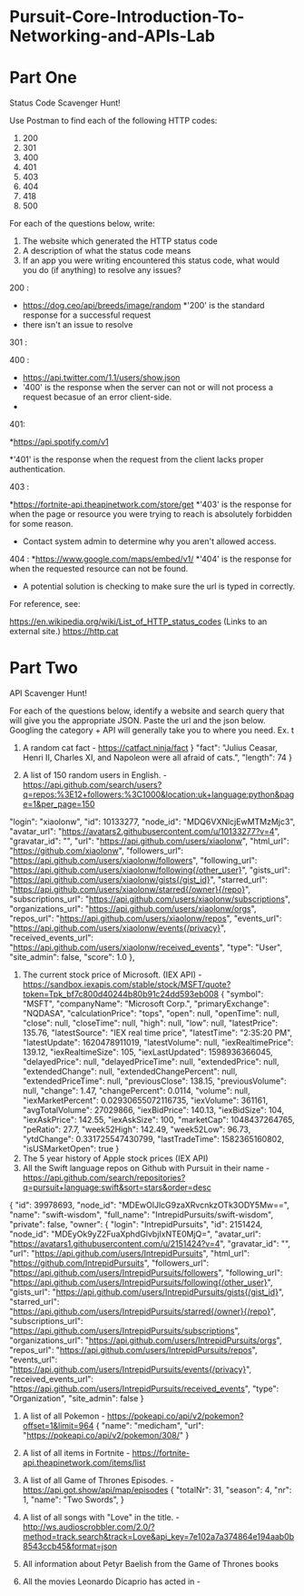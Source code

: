 # Pursuit-Core-Introduction-To-Networking-and-APIs-Lab

# Part One

Status Code Scavenger Hunt!

Use Postman to find each of the following HTTP codes:


1. 200
1. 301
1. 400
1. 401
1. 403
1. 404
1. 418
1. 500


For each of the questions below, write:

1. The website which generated the HTTP status code
2. A description of what the status code means
3. If an app you were writing encountered this status code, what would you do (if anything) to resolve any issues?

200 : 

* https://dog.ceo/api/breeds/image/random 
*'200' is the standard response for a successful request 
* there isn't an issue to resolve 

301 :

400 :

* https://api.twitter.com/1.1/users/show.json
* '400' is the response when the server can not or will not process a request becasue of an error client-side. 
* 

401:

*https://api.spotify.com/v1

*'401' is the response when the request from the client lacks proper authentication. 

403 : 

*https://fortnite-api.theapinetwork.com/store/get
*'403' is the response for when the page or resource you were trying to reach is absolutely forbidden for some reason.
* Contact system admin to determine why you aren't allowed access. 

404 :
*https://www.google.com/maps/embed/v1/
*'404' is the response for when the requested resource can not be found. 
* A potential solution is checking to make sure the url is typed in correctly. 

For reference, see:

https://en.wikipedia.org/wiki/List_of_HTTP_status_codes (Links to an external site.)
https://http.cat


# Part Two

API Scavenger Hunt!

For each of the questions below, identify a website and search query that will give you the appropriate JSON.  Paste the url and the json below.  Googling the category + API will generally take you to where you need.  Ex. t

1. A random cat fact - https://catfact.ninja/fact
}
 "fact": "Julius Ceasar, Henri II, Charles XI, and Napoleon were all afraid of cats.",
    "length": 74
}

1. A list of 150 random users in English. -  https://api.github.com/search/users?q=repos:%3E12+followers:%3C1000&location:uk+language:python&page=1&per_page=150


"login": "xiaolonw",
            "id": 10133277,
            "node_id": "MDQ6VXNlcjEwMTMzMjc3",
            "avatar_url": "https://avatars2.githubusercontent.com/u/10133277?v=4",
            "gravatar_id": "",
            "url": "https://api.github.com/users/xiaolonw",
            "html_url": "https://github.com/xiaolonw",
            "followers_url": "https://api.github.com/users/xiaolonw/followers",
            "following_url": "https://api.github.com/users/xiaolonw/following{/other_user}",
            "gists_url": "https://api.github.com/users/xiaolonw/gists{/gist_id}",
            "starred_url": "https://api.github.com/users/xiaolonw/starred{/owner}{/repo}",
            "subscriptions_url": "https://api.github.com/users/xiaolonw/subscriptions",
            "organizations_url": "https://api.github.com/users/xiaolonw/orgs",
            "repos_url": "https://api.github.com/users/xiaolonw/repos",
            "events_url": "https://api.github.com/users/xiaolonw/events{/privacy}",
            "received_events_url": "https://api.github.com/users/xiaolonw/received_events",
            "type": "User",
            "site_admin": false,
            "score": 1.0
        },
1. The current stock price of Microsoft. (IEX API) - https://sandbox.iexapis.com/stable/stock/MSFT/quote?token=Tpk_bf7c800d40244b80b91c24dd593eb008
{
 "symbol": "MSFT", "companyName": "Microsoft Corp.", "primaryExchange": "NQDASA", "calculationPrice": "tops", "open": null, "openTime": null, "close": null, "closeTime": null, "high": null, "low": null, "latestPrice": 135.76, "latestSource": "IEX real time price", "latestTime": "2:35:20 PM", "latestUpdate": 1620478911019, "latestVolume": null, "iexRealtimePrice": 139.12, "iexRealtimeSize": 105, "iexLastUpdated": 1598936366045, "delayedPrice": null, "delayedPriceTime": null, "extendedPrice": null, "extendedChange": null, "extendedChangePercent": null, "extendedPriceTime": null, "previousClose": 138.15, "previousVolume": null, "change": 1.47, "changePercent": 0.0114, "volume": null, "iexMarketPercent": 0.02930655072116735, "iexVolume": 361161, "avgTotalVolume": 27029866, "iexBidPrice": 140.13, "iexBidSize": 104, "iexAskPrice": 142.55, "iexAskSize": 100, "marketCap": 1048437264765, "peRatio": 27.7, "week52High": 142.49, "week52Low": 96.73, "ytdChange": 0.331725547430799, "lastTradeTime": 1582365160802, "isUSMarketOpen": true
 }
1. The 5 year history of Apple stock prices (IEX API)
1. All the Swift language repos on Github with Pursuit in their name - https://api.github.com/search/repositories?q=pursuit+language:swift&sort=stars&order=desc

 {
            "id": 39978693,
            "node_id": "MDEwOlJlcG9zaXRvcnkzOTk3ODY5Mw==",
            "name": "swift-wisdom",
            "full_name": "IntrepidPursuits/swift-wisdom",
            "private": false,
            "owner": {
                "login": "IntrepidPursuits",
                "id": 2151424,
                "node_id": "MDEyOk9yZ2FuaXphdGlvbjIxNTE0MjQ=",
                "avatar_url": "https://avatars1.githubusercontent.com/u/2151424?v=4",
                "gravatar_id": "",
                "url": "https://api.github.com/users/IntrepidPursuits",
                "html_url": "https://github.com/IntrepidPursuits",
                "followers_url": "https://api.github.com/users/IntrepidPursuits/followers",
                "following_url": "https://api.github.com/users/IntrepidPursuits/following{/other_user}",
                "gists_url": "https://api.github.com/users/IntrepidPursuits/gists{/gist_id}",
                "starred_url": "https://api.github.com/users/IntrepidPursuits/starred{/owner}{/repo}",
                "subscriptions_url": "https://api.github.com/users/IntrepidPursuits/subscriptions",
                "organizations_url": "https://api.github.com/users/IntrepidPursuits/orgs",
                "repos_url": "https://api.github.com/users/IntrepidPursuits/repos",
                "events_url": "https://api.github.com/users/IntrepidPursuits/events{/privacy}",
                "received_events_url": "https://api.github.com/users/IntrepidPursuits/received_events",
                "type": "Organization",
                "site_admin": false
            }

1. A list of all Pokemon - https://pokeapi.co/api/v2/pokemon?offset=1&limit=964
{
            "name": "medicham",
            "url": "https://pokeapi.co/api/v2/pokemon/308/"
        }
1. A list of all items in Fortnite - https://fortnite-api.theapinetwork.com/items/list

1. A list of all Game of Thrones Episodes. - https://api.got.show/api/map/episodes
 {
 "totalNr": 31,
            "season": 4,
            "nr": 1,
            "name": "Two Swords",
            }
1. A list of all songs with "Love" in the title. -  http://ws.audioscrobbler.com/2.0/?method=track.search&track=Love&api_key=7e102a7a374864e194aab0b8543ccb45&format=json


1. All information about Petyr Baelish from the Game of Thrones books 
1. All the movies Leonardo Dicaprio has acted in -
